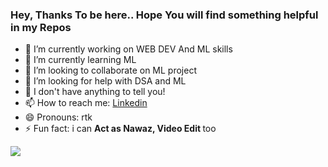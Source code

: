 ### Hey, Thanks To be here.. Hope You will find something helpful in my Repos

- 🔭 I’m currently working on WEB DEV And ML skills
- 🌱 I’m currently learning ML
- 👯 I’m looking to collaborate on ML project
- 🤔 I’m looking for help with DSA and ML
- 💬 I don't have anything to tell you!
- 📫 How to reach me: <a href="https://www.linkedin.com/in/ritik-soni/">Linkedin</a>
- 😄 Pronouns: rtk
- ⚡ Fun fact: i can <b>Act as Nawaz, Video Edit </b> too

<img src="https://github-readme-stats.vercel.app/api?username=ritiksoni00&&show_icons=true&title_color=ffffff&icon_color=bb2acf&text_color=daf7dc&bg_color=151515">

